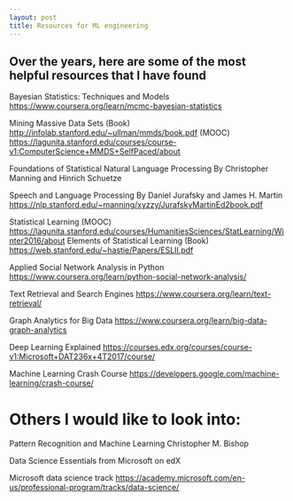 ```yaml
---
layout: post
title: Resources for ML engineering 
---
```


Over the years, here are some of the most helpful resources that I have found
-----
Bayesian Statistics: Techniques and Models
https://www.coursera.org/learn/mcmc-bayesian-statistics

Mining Massive Data Sets 
(Book)
http://infolab.stanford.edu/~ullman/mmds/book.pdf
(MOOC)
https://lagunita.stanford.edu/courses/course-v1:ComputerScience+MMDS+SelfPaced/about

Foundations of Statistical Natural Language Processing
By Christopher Manning and Hinrich Schuetze


Speech and Language Processing
By Daniel Jurafsky and James H. Martin
https://nlp.stanford.edu/~manning/xyzzy/JurafskyMartinEd2book.pdf

Statistical Learning (MOOC)
https://lagunita.stanford.edu/courses/HumanitiesSciences/StatLearning/Winter2016/about
Elements of Statistical Learning (Book)
https://web.stanford.edu/~hastie/Papers/ESLII.pdf

Applied Social Network Analysis in Python
https://www.coursera.org/learn/python-social-network-analysis/

Text Retrieval and Search Engines
https://www.coursera.org/learn/text-retrieval/

Graph Analytics for Big Data
https://www.coursera.org/learn/big-data-graph-analytics

Deep Learning Explained
https://courses.edx.org/courses/course-v1:Microsoft+DAT236x+4T2017/course/

Machine Learning Crash Course
https://developers.google.com/machine-learning/crash-course/

# Others I would like to look into:
Pattern Recognition and Machine Learning
Christopher M. Bishop

Data Science Essentials from Microsoft on edX

Microsoft data science track
https://academy.microsoft.com/en-us/professional-program/tracks/data-science/
